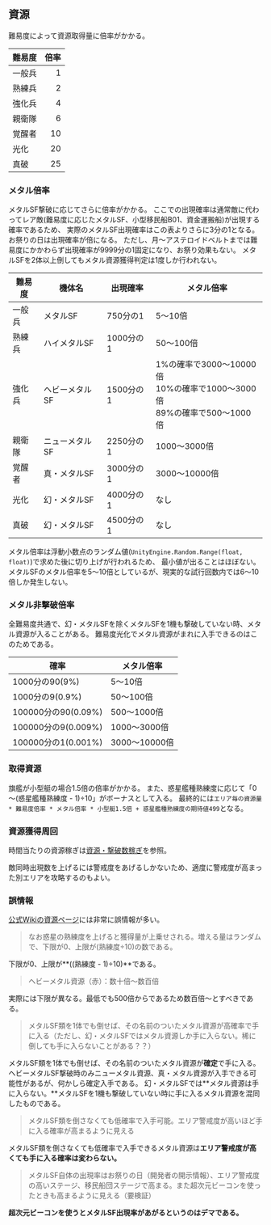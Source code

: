 ## 資源

難易度によって資源取得量に倍率がかかる。

| 難易度 | 倍率 |
|--------|-----:|
| 一般兵 | 1    |
| 熟練兵 | 2    |
| 強化兵 | 4    |
| 親衛隊 | 6    |
| 覚醒者 | 10   |
| 光化   | 20   |
| 真破   | 25   |

### メタル倍率

メタルSF撃破に応じてさらに倍率がかかる。
ここでの出現確率は通常敵に代わってレア敵(難易度に応じたメタルSF、小型移民船B01、資金運搬船)が出現する確率であるため、
実際のメタルSF出現確率はこの表よりさらに3分の1となる。
お祭りの日は出現確率が倍になる。
ただし、月～アステロイドベルトまでは難易度にかかわらず出現確率が9999分の1固定になり、お祭り効果もない。
メタルSFを2体以上倒してもメタル資源獲得判定は1度しか行われない。

| 難易度 | 機体名         | 出現確率  | メタル倍率                                                                       |
|--------|----------------|-----------|----------------------------------------------------------------------------------|
| 一般兵 | メタルSF       | 750分の1  | 5～10倍                                                                          |
| 熟練兵 | ハイメタルSF   | 1000分の1 | 50～100倍                                                                        |
| 強化兵 | ヘビーメタルSF | 1500分の1 | 1%の確率で3000～10000倍<br />10%の確率で1000～3000倍<br />89%の確率で500～1000倍 |
| 親衛隊 | ニューメタルSF | 2250分の1 | 1000～3000倍                                                                     |
| 覚醒者 | 真・メタルSF   | 3000分の1 | 3000～10000倍                                                                    |
| 光化   | 幻・メタルSF   | 4000分の1 | なし                                                                             |
| 真破   | 幻・メタルSF   | 4500分の1 | なし                                                                             |

メタル倍率は浮動小数点のランダム値(`UnityEngine.Random.Range(float, float)`)で求めた後に切り上げが行われるため、
最小値が出ることはほぼない。
メタルSFのメタル倍率を5～10倍としているが、現実的な試行回数内では6～10倍しか発生しない。

### メタル非撃破倍率

全難易度共通で、幻・メタルSFを除くメタルSFを1機も撃破していない時、メタル資源が入ることがある。
難易度光化でメタル資源がまれに入手できるのはこのためである。

| 確率                | メタル倍率    |
|---------------------|---------------|
| 1000分の90(9%)      | 5～10倍       |
| 1000分の9(0.9%)     | 50～100倍     |
| 100000分の90(0.09%) | 500～1000倍   |
| 100000分の9(0.009%) | 1000～3000倍  |
| 100000分の1(0.001%) | 3000～10000倍 |

### 取得資源

旗艦が小型艇の場合1.5倍の倍率がかかる。
また、惑星艦種熟練度に応じて「0～(惑星艦種熟練度 - 1)÷10」がボーナスとして入る。
最終的には`エリア毎の資源量 * 難易度倍率 * メタル倍率 * 小型艇1.5倍 + 惑星艦種熟練度の期待値499`となる。

### 資源獲得周回

時間当たりの資源稼ぎは[資源・撃破数稼ぎ](資源・撃破数稼ぎ.md)を参照。

敵同時出現数を上げるには警戒度をあげるしかないため、適度に警戒度が高まった別エリアを攻略するのもよい。

### 誤情報

[公式Wikiの資源ページ](https://seesaawiki.jp/spacebattleshipstory/d/%bb%f1%b8%bb)には非常に誤情報が多い。

> なお惑星の熟練度を上げると獲得量が上乗せされる。増える量はランダムで、下限が0、上限が(熟練度÷10)の数である。

下限が0、上限が**((熟練度 - 1)÷10)**である。

> ヘビーメタル資源（赤）：数十倍～数百倍

実際には下限が異なる。最低でも500倍からであるため数百倍～とすべきである。

> メタルSF類を1体でも倒せば、その名前のついたメタル資源が高確率で手に入る（ただし、幻・メタルSFではメタル資源しか手に入らない。稀に倒しても手に入らないことがある？？）

メタルSF類を1体でも倒せば、その名前のついたメタル資源が**確定**で手に入る。
ヘビーメタルSF撃破時のみニューメタル資源、真・メタル資源が入手できる可能性があるが、何かしら確定入手である。
幻・メタルSFでは**メタル資源は手に入らない。**メタルSFを1機も撃破していない時に手に入るメタル資源を混同したものである。

> メタルSF類を倒さなくても低確率で入手可能。エリア警戒度が高いほど手に入る確率が高まるように見える

メタルSF類を倒さなくても低確率で入手できるメタル資源は**エリア警戒度が高くても手に入る確率は変わらない。**

> メタルSF自体の出現率はお祭りの日（開発者の開示情報）、エリア警戒度の高いステージ、移民船団ステージで高まる。また超次元ビーコンを使ったときも高まるように見える（要検証）

**超次元ビーコンを使うとメタルSF出現率があがるというのはデマである。**
